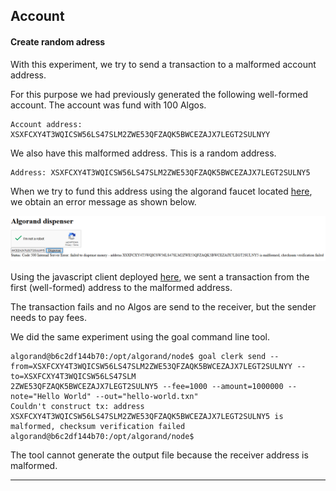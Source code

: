 ## Account

#### Create random adress


With this experiment, we try to send a transaction to a malformed account address.

For this purpose we had previously generated the following well-formed account. The account was fund with 100 Algos.

```
Account address: XSXFCXY4T3WQICSW56LS47SLM2ZWE53QFZAQK5BWCEZAJX7LEGT2SULNYY
```

We also have this malformed address. This is a random address.

```
Address: XSXFCXY4T3WQICSW56LS47SLM2ZWE53QFZAQK5BWCEZAJX7LEGT2SULNY5
```

When we try to fund this address using the algorand faucet located [here](https://bank.testnet.algorand.network/), we obtain an error message as shown below.

![alt text for screen readers](images/fund_failed.PNG "Fund Failed")

Using the javascript client deployed [here](), we sent a transaction from the first (well-formed) address to the malformed address. 

The transaction fails and no Algos are send to the receiver, but the sender needs to pay fees.

We did the same experiment using the goal command line tool.

```
algorand@b6c2df144b70:/opt/algorand/node$ goal clerk send --from=XSXFCXY4T3WQICSW56LS47SLM2ZWE53QFZAQK5BWCEZAJX7LEGT2SULNYY --to=XSXFCXY4T3WQICSW56LS47SLM
2ZWE53QFZAQK5BWCEZAJX7LEGT2SULNY5 --fee=1000 --amount=1000000 --note="Hello World" --out="hello-world.txn"
Couldn't construct tx: address XSXFCXY4T3WQICSW56LS47SLM2ZWE53QFZAQK5BWCEZAJX7LEGT2SULNY5 is malformed, checksum verification failed
algorand@b6c2df144b70:/opt/algorand/node$
```

The tool cannot generate the output file because the receiver address is malformed.

------